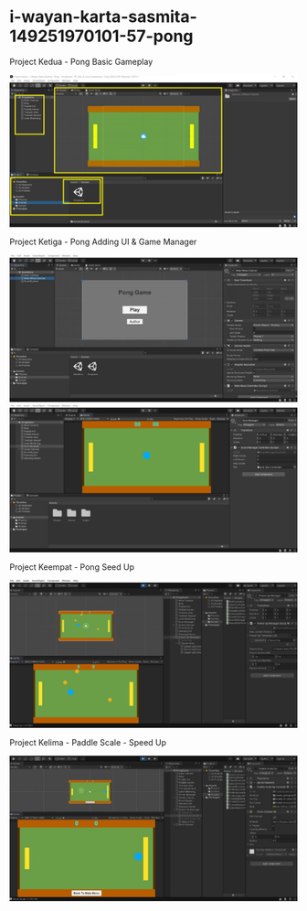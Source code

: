 # i-wayan-karta-sasmita-149251970101-57-pong

Project Kedua - Pong Basic Gameplay

![img pong game](img-pong-game.jpg)

Project Ketiga - Pong Adding UI & Game Manager

![img pong ui main menu](img-pong-main-menu-ui.jpg "Pong UI Main Menu")
![img pong ui score](img-pong-game-ui-score.jpg "Pong UI Score")

Project Keempat - Pong Seed Up

![img pong speed up](img-pong-speed-up.jpg "Pong Speed Up")

Project Kelima - Paddle Scale - Speed Up

![img pong speed up](img-paddle-scale-speed-up.jpg "Paddle Scale Speed Up")
